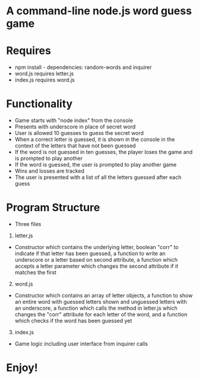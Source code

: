 # A command-line node.js word guess game

# Requires
* npm install - dependencies: random-words and inquirer
* word.js requires letter.js
* index.js requires word.js

# Functionality
* Game starts with "node index" from the console
* Presents with underscore in place of secret word
* User is allowed 10 guesses to guess the secret word
* When a correct letter is guessed, it is shown in the console in the context of the letters that have not been guessed
* If the word is not guessed in ten guesses, the player loses the game and is prompted to play another
* If the word is guessed, the user is prompted to play another game
* Wins and losses are tracked
* The user is presented with a list of all the letters guessed after each guess

# Program Structure
* Three files
1. letter.js
* Constructor which contains the underlying letter, boolean "corr" to indicate if that letter has been guessed, a function to write an underscore or a letter based on second attribute, a function which accepts a letter parameter which changes the second attribute if it matches the first
2. word.js
* Constructor which contains an array of letter objects, a function to show an entire word with guessed letters shown and unguessed letters with an underscore, a function which calls the method in letter.js which changes the "corr" attribute for each letter of the word, and a function which checks if the word has been guessed yet
3. index.js
* Game logic including user interface from inquirer calls

# Enjoy!
